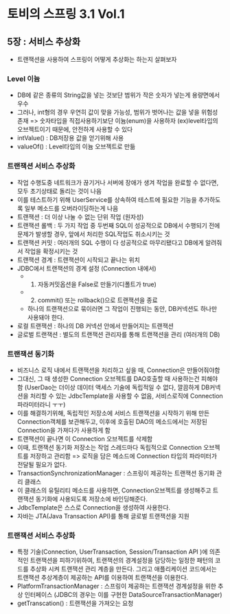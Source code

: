 # 토비의 스프링 3.1 Vol.1

## 5장 : 서비스 추상화
- 트랜잭션을 사용하여 스프링이 어떻게 추상화는 하는지 살펴보자

### Level 이늄
- DB에 같은 종류의 String값을 넣는 것보단 범위가 작은 숫자가 넣는게 용량면에서 우수
- 그러나, int형의 경우 우연히 값이 맞을 가능성, 범위가 벗어나는 값을 넣을 위험성 존재
=> 숫자타입을 직접사용하기보단 이늄(enum)을 사용하자 
(ex)level타입의 오브젝트이기 때문에, 안전하게 사용할 수 있다
- intValue() : DB저장용 값을 얻기위해 사용
- valueOf() : Level타입의 이늄 오브젝트로 만듦

### 트랜잭션 서비스 추상화
- 작업 수행도중 네트워크가 끊기거나 서버에 장애가 생겨 작업을 완료할 수 없다면, 모두 초기상태로 돌리는 것이 나음
- 이를 테스트하기 위해 UserService를 상속하여 테스트에 필요한 기능을 추가하도록 일부 메소드를 오버라이딩하는게 나음
- 트랜잭션 : 더 이상 나눌 수 없는 단위 작업 (원자성)
- 트랜잭션 롤백 : 두 가지 작업 중 두번째 SQL이 성공적으로 DB에서 수행되기 전에 문제가 발생할 경우, 앞에서 처리한 SQL작업도 취소시키는 것
- 트랜잭션 커밋 : 여러개의 SQL 수행이 다 성공적으로 마무리됐다고 DB에게 알려줘서 작업을 확정시키는 것
- 트랜잭션 경계 : 트랜잭션이 시작되고 끝나는 위치
- JDBC에서 트랜잭션의 경계 설정 (Connection 내에서)
    - 1. 자동커밋옵션을 False로 만들기(디폴트가 true)
    - 2. commit() 또는 rollback()으로 트랜잭션을 종료
    - 하나의 트랜잭션으로 묶이러면 그 작업이 진행되는 동안, DB커넥션도 하나만 사용돼야 한다.
- 로컬 트랜잭션 : 하나의 DB 커넥션 안에서 만들어지는 트랜잭션
- 글로벌 트랜잭션 : 별도의 트랜잭션 관리자를 통해 트랜잭션을 관리 (여러개의 DB)

### 트랜잭션 동기화 
- 비즈니스 로직 내에서 트랜잭션을 처리하고 싶을 때, Connection은 만들어줘야함
- 그대신, 그 때 생성한 Connection 오브젝트를 DAO호출할 때 사용하는건 피해야 함 (UserDao는 더이상 데이터 액세스 기술에 독립적일 수 없다, 깔끔하게 DB커넥션을 처리할 수 있는 JdbcTemplate을 사용할 수 없음, 서비스로직에 Connection파라미터라니 ㅜㅜ)
- 이를 해결하기위해, 독립적인 저장소에 서비스 트랜잭션을 시작하기 위해 만든 Connection객체를 보관해두고, 이후에 호출된 DAO의 메소드에서는 저장된 Connection을 가져다가 사용하게 함
- 트랜잭션이 끝나면 이 Connection 오브젝트를 삭제함
- 이때, 트랜잭션 동기화 저장소는 작업 스레드마다 독립적으로 Connection 오브젝트를 저장하고 관리함
=> 로직을 담은 메소드에 Connection 타입의 파라미터가 전달될 필요가 없다.
- TransactionSynchronizationManager : 스프링이 제공하는 트랜잭션 동기화 관리 클래스
- 이 클래스의 유틸리티 메소드를 사용하면, Connection오브젝트를 생성해주고 트랜잭션 동기화에 사용되도록 저장소에 바인딩해준다.
- JdbcTemplate은 스스로 Connection을 생성하여 사용한다.
- 자바는 JTA(Java Transaction API)를 통해 글로벌 트랜잭션을 지원

### 트랜잭션 서비스 추상화
- 특정 기술(Connection, UserTransaction, Session/Transaction API )에 의존적인 트랜잭션을 피하기위하여, 트랜잭션의 경계설정을 담당하는 일정한 패턴의 코드를 추상화 시켜 트랜잭션 관리 계층을 만든다. 그리고 애플리케이션 코드에서는 트랜잭션 추상계층이 제공하는 API를 이용하여 트랜잭션을 이용한다.
- PlatformTransactionManager : 스프링이 제공하는 트랜잭션 경계설정을 위한 추상 인터페이스 (JDBC의 경우는 이를 구현한 DataSourceTransactionManager)
- getTranscation() : 트랜잭션을 가져오는 요청
